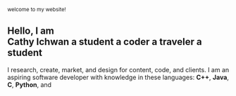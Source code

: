 <html>
    <head>
        <meta charset = "UTF-8">
        <title> Cathy's Portfolio</title>
        <meta name = "description" content = "cathy's portfolio">
        <meta name = "viewport" content = "width= device-width, initial-scale = 1.0">
        <link rel = "stylesheet" href = "css/bootstrap.min.css" type = "text/css" media = "all">
        <link rel="stylesheet" href="css/owl.carousel.min.css" type="text/css" media="all">
        <link rel="stylesheet" href="css/owl.theme.default.min.css" type="text/css" media="all">
        <link rel="stylesheet" href="css/tooplate-style.css" type="text/css" media="all">
        <link rel="stylesheet" href="css/unicons.css" type="text/css" media="all">
        <link rel="stylesheet" href="https://cdnjs.cloudflare.com/ajax/libs/font-awesome/4.7.0/css/font-awesome.min.css">
        <script src="https://kit.fontawesome.com/b63830dad0.js" crossorigin="anonymous"></script>
        <link rel="icon" href="/images/icon.png" type="image/x-icon">
    </head>
    <body>
        <!-- header -->
        <section class="about full-screen d-lg-flex justify-content-center align-items-center" id="about">
        <div class="container">
            <div class="row">
            <div class="col-lg-7 col-md-12 col-12 d-flex align-items-center">
                <div class="about-text"><small class="small-text">welcome to <span class="mobile-block">my website!</span></small>
                    <h1 class="animated animated-text"><span class="mr-2">Hello, I am </span>
                        <div class="animated-info">
                            <span class="animated-item">Cathy Ichwan</span> 
                            <span class="animated-item">a student</span> 
                            <span class="animated-item">a coder</span>
                            <span class="animated-item">a traveler</span>
                            <span class="animated-item">a student</span>
                        </div>
                    </h1>
                    <p>I research, create, market, and design for content, code, and clients. I am an aspiring software developer with knowledge in these languages: <b>C++</b>, <b>Java</b>, <b>C</b>, <b>Python</b>, and 

